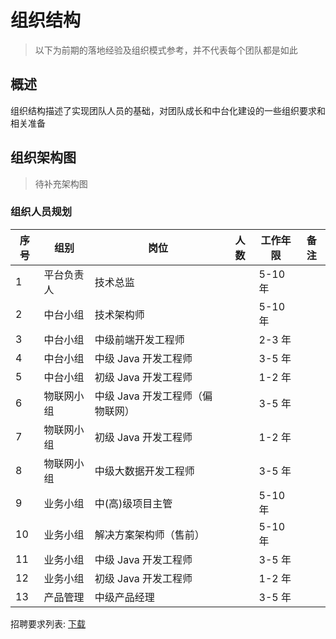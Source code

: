 # 组织结构

> 以下为前期的落地经验及组织模式参考，并不代表每个团队都是如此

## 概述

组织结构描述了实现团队人员的基础，对团队成长和中台化建设的一些组织要求和相关准备

## 组织架构图

> 待补充架构图

### 组织人员规划

| 序号 | 组别       | 岗位                             | 人数 | 工作年限 | 备注 |
| ---- | ---------- | -------------------------------- | ---- | -------- | ---- |
| 1    | 平台负责人 | 技术总监                         |      | 5-10 年  |      |
| 2    | 中台小组   | 技术架构师                       |      | 5-10 年  |      |
| 3    | 中台小组   | 中级前端开发工程师               |      | 2-3 年   |      |
| 4    | 中台小组   | 中级 Java 开发工程师             |      | 3-5 年   |      |
| 5    | 中台小组   | 初级 Java 开发工程师             |      | 1-2 年   |      |
| 6    | 物联网小组 | 中级 Java 开发工程师（偏物联网） |      | 3-5 年   |      |
| 7    | 物联网小组 | 初级 Java 开发工程师             |      | 1-2 年   |      |
| 8    | 物联网小组 | 中级大数据开发工程师             |      | 3-5 年   |      |
| 9    | 业务小组   | 中(高)级项目主管                 |      | 5-10 年  |      |
| 10   | 业务小组   | 解决方案架构师（售前）           |      | 5-10 年  |      |
| 11   | 业务小组   | 中级 Java 开发工程师             |      | 3-5 年   |      |
| 12   | 业务小组   | 初级 Java 开发工程师             |      | 1-2 年   |      |
| 13   | 产品管理   | 中级产品经理                     |      | 3-5 年   |      |

招聘要求列表: [下载](#)

<!-- # 组织团队概述 -->

<!-- > 做事情，需要先有人，有人才会有管理规则 -->

<!-- 数字化团队是一个有想法，有冲劲，有梦想的数字化技术和服务的团队，拥有自主的数字化底座产品，致力于帮助中小企业客户实现向数字经济的跨越，进行数字化，智能化的落地。 -->

<!-- 这里写的是自己团队的建设经验，并不是适合每一个人，每一个场景，这里偏向于自己管理方式，才可以更好地运作项目。 -->
<!-- 这里仅仅做为参考，如不理解或者不理解当中操作，请忽使用。 -->

<!-- ## 概述 -->

<!-- > 让国内没有难实现的数字中台，针对于开发人员快速实现自己的中台 -->

<!-- 愿景: 数字化转型的最佳平台 -->
<!-- 使命：协助企业中小企业快速平台化、中台化、数字化 -->

<!-- 当前行业是数字化的过程，智能化的开端。数字化是当前国家政策及建设的目标，最大的确定性就是数字化技术的普及，整个社会经济和生活必将全面数字化，也是数字化发展的一个标志。 -->

<!-- 本文档描述的是整体数字化底座的输出能力建设，为下一步的计划实施提供总体思想，主要内容包括数字化底座的战略形象打造，品牌打造，市场营销打造，中台组织架构打造等，建设并提供行业数字化解决方案，针对于二线&三线城市第三产品化的整体提升和解决方案架构，以提供中小企业、团队数字化为使命，充分利用团队，企业内外部资源，合理运用，进行产品定位，目标定位，战略，策略，拟定计划并实施推进，并保证目标的实现。 -->

<!-- 整体计划为未来 3~5 年做的计划。 -->
